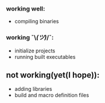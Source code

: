 ### working well:
- compiling binaries

### working ¯\\_(ツ)_/¯:
- initialize projects
- running built executables

## not working(yet(I hope)):
- adding libraries
- build and macro definition files